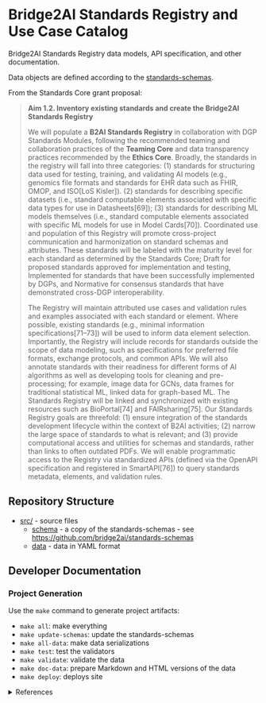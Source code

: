 # Bridge2AI Standards Registry and Use Case Catalog

Bridge2AI Standards Registry data models, API specification, and other documentation.

Data objects are defined according to the [standards-schemas](https://github.com/bridge2ai/standards-schemas).

From the Standards Core grant proposal:

> **Aim 1.2. Inventory existing standards and create the Bridge2AI Standards Registry**
>
> We will populate a **B2AI Standards Registry** in collaboration with DGP Standards Modules, following the recommended teaming and collaboration practices of the **Teaming Core** and data transparency practices recommended by the **Ethics Core**. Broadly, the standards in the registry will fall into three categories: (1) standards for structuring data used for testing, training, and validating AI models (e.g., genomics file formats and standards for EHR data such as FHIR, OMOP, and ISO[LoS Kisler]). (2) standards for describing specific datasets (i.e., standard computable elements associated with specific data types for use in Datasheets[69]); (3) standards for describing ML models themselves (i.e., standard computable elements associated with specific ML models for use in Model Cards[70]). Coordinated use and population of this Registry will promote cross-project communication and harmonization on standard schemas and attributes. These standards will be labeled with the maturity level for each standard as determined by the Standards Core; Draft for proposed standards approved for implementation and testing, Implemented for standards that have been successfully implemented by DGPs, and Normative for consensus standards that have demonstrated cross-DGP interoperability. 
>
> The Registry will maintain attributed use cases and validation rules and examples associated with each standard or element. Where possible, existing standards (e.g., minimal information specifications[71–73]) will be used to inform data element selection. Importantly, the Registry will include records for standards outside the scope of data modeling, such as specifications for preferred file formats, exchange protocols, and common APIs. We will also annotate standards with their readiness for different forms of AI algorithms as well as developing tools for cleaning and pre-processing; for example, image data for GCNs, data frames for traditional statistical ML, linked data for graph-based ML. The Standards Registry will be linked and synchronized with existing resources such as BioPortal[74] and FAIRsharing[75].
Our Standards Registry goals are threefold: (1) ensure integration of the standards development lifecycle within the context of B2AI activities; (2) narrow the large space of standards to what is relevant; and (3) provide computational access and utilities for schemas and standards, rather than links to often outdated PDFs. We will enable programmatic access to the Registry via standardized APIs (defined via the OpenAPI specification and registered in SmartAPI[76]) to query standards metadata, elements, and validation rules.

## Repository Structure

* [src/](src/) - source files
  * [schema](src/schema) - a copy of the standards-schemas - see https://github.com/bridge2ai/standards-schemas
  * [data](src/data) - data in YAML format

## Developer Documentation

### Project Generation

Use the `make` command to generate project artifacts:

* `make all`: make everything
* `make update-schemas`: update the standards-schemas
* `make all-data`: make data serializations
* `make test`: test the validators
* `make validate`: validate the data
* `make doc-data`: prepare Markdown and HTML versions of the data
* `make deploy`: deploys site

<details>
<summary>References</summary>
  
69. Gebru T, Morgenstern J, Vecchione B, Vaughan JW, Wallach H, Daumé H III, Crawford K. Datasheets for Datasets. arXiv [cs.DB]. 2018. arxiv.org/abs/1803.09010
70. Mitchell M, Wu S, Zaldivar A, Barnes P, Vasserman L, Hutchinson B, Spitzer E, Raji ID, Gebru T. Model cards for model reporting. Proceedings of the Conference on Fairness, Accountability, and Transparency. New York, NY, USA: ACM; 2019. dl.acm.org/doi/10.1145/3287560.3287596
71. Yilmaz P, Kottmann R, Field D, Knight R, Cole JR, Amaral-Zettler L, Gilbert JA, Karsch-Mizrachi I, Johnston A, Cochrane G, Vaughan R, Hunter C, Park J, Morrison N, Rocca-Serra P, Sterk P, Arumugam M, Bailey M, Baumgartner L, Birren BW, Blaser MJ, Bonazzi V, Booth T, Bork P, Bushman FD, Buttigieg PL, Chain PSG, Charlson E, Costello EK, Huot-Creasy H, Dawyndt P, DeSantis T, Fierer N, Fuhrman JA, Gallery RE, Gevers D, Gibbs RA, San Gil I, Gonzalez A, Gordon JI, Guralnick R, Hankeln W, Highlander S, Hugenholtz P, Jansson J, Kau AL, Kelley ST, Kennedy J, Knights D, Koren O, Kuczynski J, Kyrpides N, Larsen R, Lauber CL, Legg T, Ley RE, Lozupone CA, Ludwig W, Lyons D, Maguire E, Methé BA, Meyer F, Muegge B, Nakielny S, Nelson KE, Nemergut D, Neufeld JD, Newbold LK, Oliver AE, Pace NR, Palanisamy G, Peplies J, Petrosino J, Proctor L, Pruesse E, Quast C, Raes J, Ratnasingham S, Ravel J, Relman DA, Assunta-Sansone S, Schloss PD, Schriml L, Sinha R, Smith MI, Sodergren E, Spo A, Stombaugh J, Tiedje JM, Ward DV, Weinstock GM, Wendel D, White O, Whiteley A, Wilke A, Wortman JR, Yatsunenko T, Glöckner FO. Minimum information about a marker gene sequence (MIMARKS) and minimum information about any (x) sequence (MIxS) specifications. Nat Biotechnol. 2011 May;29(5):415–420. dx.doi.org/10.1038/nbt.1823 PMCID: PMC3367316
72. Osterman TJ, Terry M, Miller RS. Improving Cancer Data Interoperability: The Promise of the Minimal Common Oncology Data Elements (mCODE) Initiative. JCO Clin Cancer Inform. 2020 Oct;4:993–1001. dx.doi.org/10.1200/CCI.20.00059 PMCID: PMC7713551
73. Ritter DI, Roychowdhury S, Roy A, Rao S, Landrum MJ, Sonkin D, Shekar M, Davis CF, Hart RK, Micheel C, Weaver M, Van Allen EM, Parsons DW, McLeod HL, Watson MS, Plon SE, Kulkarni S, Madhavan S, ClinGen Somatic Cancer Working Group. Somatic cancer variant curation and harmonization through consensus minimum variant level data. Genome Med. 2016 Nov 4;8(1):117. dx.doi.org/10.1186/s13073-016-0367-z PMCID: PMC5095986
74. Noy NF, Shah NH, Whetzel PL, Dai B, Dorf M, Griffith N, Jonquet C, Rubin DL, Storey M-A, Chute CG, Musen MA. BioPortal: ontologies and integrated data resources at the click of a mouse. Nucleic Acids Res. 2009 Jul;37(Web Server issue):W170–3. dx.doi.org/10.1093/nar/gkp440 PMCID: PMC2703982
75. Sansone S-A, McQuilton P, Rocca-Serra P, Gonzalez-Beltran A, Izzo M, Lister AL, Thurston M, FAIRsharing Community. FAIRsharing as a community approach to standards, repositories and policies. Nat Biotechnol. 2019 Apr;37(4):358–367. dx.doi.org/10.1038/s41587-019-0080-8 PMCID: PMC6785156
76. Zaveri A, Dastgheib S, Wu C, Whetzel T, Verborgh R, Avillach P, Korodi G, Terryn R, Jagodnik K, Assis P, Dumontier M. smartAPI: Towards a More Intelligent Network of Web APIs. The Semantic Web. Springer International Publishing; 2017. p. 154–169. dx.doi.org/10.1007/978-3-319-58451-5_11
  
</details>
